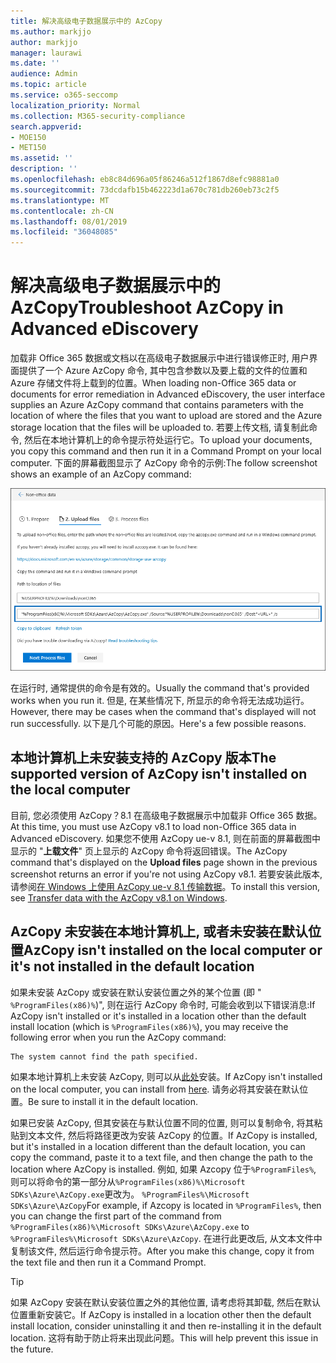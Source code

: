 ```yaml
---
title: 解决高级电子数据展示中的 AzCopy
ms.author: markjjo
author: markjjo
manager: laurawi
ms.date: ''
audience: Admin
ms.topic: article
ms.service: o365-seccomp
localization_priority: Normal
ms.collection: M365-security-compliance
search.appverid:
- MOE150
- MET150
ms.assetid: ''
description: ''
ms.openlocfilehash: eb8c84d696a05f86246a512f1867d8efc98881a0
ms.sourcegitcommit: 73dcdafb15b462223d1a670c781db260eb73c2f5
ms.translationtype: MT
ms.contentlocale: zh-CN
ms.lasthandoff: 08/01/2019
ms.locfileid: "36048085"
---
```

# <a name="troubleshoot-azcopy-in-advanced-ediscovery"></a><span data-ttu-id="d56c7-102">解决高级电子数据展示中的 AzCopy</span><span class="sxs-lookup"><span data-stu-id="d56c7-102">Troubleshoot AzCopy in Advanced eDiscovery</span></span>

<span data-ttu-id="d56c7-103">加载非 Office 365 数据或文档以在高级电子数据展示中进行错误修正时, 用户界面提供了一个 Azure AzCopy 命令, 其中包含参数以及要上载的文件的位置和 Azure 存储文件将上载到的位置。</span><span class="sxs-lookup"><span data-stu-id="d56c7-103">When loading non-Office 365 data or documents for error remediation in Advanced eDiscovery, the user interface supplies an Azure AzCopy command that contains parameters with the location of where the files that you want to upload are stored and the Azure storage location that the files will be uploaded to.</span></span> <span data-ttu-id="d56c7-104">若要上传文档, 请复制此命令, 然后在本地计算机上的命令提示符处运行它。</span><span class="sxs-lookup"><span data-stu-id="d56c7-104">To upload your documents, you copy this command and then run it in a Command Prompt on your local computer.</span></span>  <span data-ttu-id="d56c7-105">下面的屏幕截图显示了 AzCopy 命令的示例:</span><span class="sxs-lookup"><span data-stu-id="d56c7-105">The follow screenshot shows an example of an AzCopy command:</span></span>

![上传非 Office 365 文件](../media/46ba68f6-af11-4e70-bb91-5fc7973516e3.png)

<span data-ttu-id="d56c7-107">在运行时, 通常提供的命令是有效的。</span><span class="sxs-lookup"><span data-stu-id="d56c7-107">Usually the command that's provided works when you run it.</span></span> <span data-ttu-id="d56c7-108">但是, 在某些情况下, 所显示的命令将无法成功运行。</span><span class="sxs-lookup"><span data-stu-id="d56c7-108">However, there may be cases when the command that's displayed will not run successfully.</span></span> <span data-ttu-id="d56c7-109">以下是几个可能的原因。</span><span class="sxs-lookup"><span data-stu-id="d56c7-109">Here's a few possible reasons.</span></span>

## <a name="the-supported-version-of-azcopy-isnt-installed-on-the-local-computer"></a><span data-ttu-id="d56c7-110">本地计算机上未安装支持的 AzCopy 版本</span><span class="sxs-lookup"><span data-stu-id="d56c7-110">The supported version of AzCopy isn't installed on the local computer</span></span>

<span data-ttu-id="d56c7-111">目前, 您必须使用 AzCopy？8.1 在高级电子数据展示中加载非 Office 365 数据。</span><span class="sxs-lookup"><span data-stu-id="d56c7-111">At this time, you must use AzCopy v8.1 to load non-Office 365 data in Advanced eDiscovery.</span></span> <span data-ttu-id="d56c7-112">如果您不使用 AzCopy ue-v 8.1, 则在前面的屏幕截图中显示的 "**上载文件**" 页上显示的 AzCopy 命令将返回错误。</span><span class="sxs-lookup"><span data-stu-id="d56c7-112">The AzCopy command that's displayed on the **Upload files** page shown in the previous screenshot returns an error if you're not using AzCopy v8.1.</span></span> <span data-ttu-id="d56c7-113">若要安装此版本, 请参阅[在 Windows 上使用 AzCopy ue-v 8.1 传输数据](https://docs.microsoft.com/previous-versions/azure/storage/storage-use-azcopy)。</span><span class="sxs-lookup"><span data-stu-id="d56c7-113">To install this version, see [Transfer data with the AzCopy v8.1 on Windows](https://docs.microsoft.com/previous-versions/azure/storage/storage-use-azcopy).</span></span>

## <a name="azcopy-isnt-installed-on-the-local-computer-or-its-not-installed-in-the-default-location"></a><span data-ttu-id="d56c7-114">AzCopy 未安装在本地计算机上, 或者未安装在默认位置</span><span class="sxs-lookup"><span data-stu-id="d56c7-114">AzCopy isn't installed on the local computer or it's not installed in the default location</span></span>

<span data-ttu-id="d56c7-115">如果未安装 AzCopy 或安装在默认安装位置之外的某个位置 (即 " `%ProgramFiles(x86)%`)", 则在运行 AzCopy 命令时, 可能会收到以下错误消息:</span><span class="sxs-lookup"><span data-stu-id="d56c7-115">If AzCopy isn't installed or it's installed in a location other than the default install location (which is `%ProgramFiles(x86)%`), you may receive the following error when you run the AzCopy command:</span></span>

    The system cannot find the path specified.

<span data-ttu-id="d56c7-116">如果本地计算机上未安装 AzCopy, 则可以从[此处](https://docs.microsoft.com/previous-versions/azure/storage/storage-use-azcopy)安装。</span><span class="sxs-lookup"><span data-stu-id="d56c7-116">If AzCopy isn't installed on the local computer, you can install from [here](https://docs.microsoft.com/previous-versions/azure/storage/storage-use-azcopy).</span></span> <span data-ttu-id="d56c7-117">请务必将其安装在默认位置。</span><span class="sxs-lookup"><span data-stu-id="d56c7-117">Be sure to install it in the default location.</span></span>

<span data-ttu-id="d56c7-118">如果已安装 AzCopy, 但其安装在与默认位置不同的位置, 则可以复制命令, 将其粘贴到文本文件, 然后将路径更改为安装 AzCopy 的位置。</span><span class="sxs-lookup"><span data-stu-id="d56c7-118">If AzCopy is installed, but it's installed in a location different than the default location, you can copy the command, paste it to a text file, and then change the path to the location where AzCopy is installed.</span></span> <span data-ttu-id="d56c7-119">例如, 如果 Azcopy 位于`%ProgramFiles%`, 则可以将命令的第一部分从`%ProgramFiles(x86)%\Microsoft SDKs\Azure\AzCopy.exe`更改为。 `%ProgramFiles%\Microsoft SDKs\Azure\AzCopy`</span><span class="sxs-lookup"><span data-stu-id="d56c7-119">For example, if Azcopy is located in `%ProgramFiles%`, then you can change the first part of the command from `%ProgramFiles(x86)%\Microsoft SDKs\Azure\AzCopy.exe` to `%ProgramFiles%\Microsoft SDKs\Azure\AzCopy`.</span></span> <span data-ttu-id="d56c7-120">在进行此更改后, 从文本文件中复制该文件, 然后运行命令提示符。</span><span class="sxs-lookup"><span data-stu-id="d56c7-120">After you make this change, copy it from the text file and then run it a Command Prompt.</span></span>

> [!TIP]
> <span data-ttu-id="d56c7-121">如果 AzCopy 安装在默认安装位置之外的其他位置, 请考虑将其卸载, 然后在默认位置重新安装它。</span><span class="sxs-lookup"><span data-stu-id="d56c7-121">If AzCopy is installed in a location other then the default install location, consider uninstalling it and then re-installing it in the default location.</span></span> <span data-ttu-id="d56c7-122">这将有助于防止将来出现此问题。</span><span class="sxs-lookup"><span data-stu-id="d56c7-122">This will help prevent this issue in the future.</span></span>

